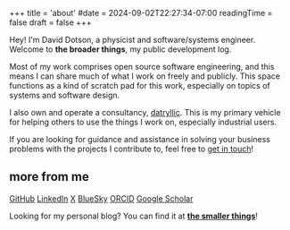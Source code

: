 +++
title = 'about'
#date = 2024-09-02T22:27:34-07:00
readingTime = false
draft = false
+++

Hey! I'm David Dotson, a physicist and software/systems engineer.
Welcome to **the broader things**, my public development log.

Most of my work comprises open source software engineering, and this means I can share much of what I work on freely and publicly.
This space functions as a kind of scratch pad for this work, especially on topics of systems and software design. 

I also own and operate a consultancy, [datryllic](https://datryllic.com/).
This is my primary vehicle for helping others to use the things I work on, especially industrial users.

If you are looking for guidance and assistance in solving your business problems with the projects I contribute to, feel free to [get in touch](https://datryllic.com/contact/)!

## more from me

[GitHub](https://github.com/dotsdl)
[LinkedIn](https://www.linkedin.com/in/dotsdl/)
[ X](//x.com/dotsdl)
[BlueSky](https://bsky.app/profile/dotsdl.bsky.social)
[ORCID](https://orcid.org/0000-0001-5879-2942 )
[Google Scholar](https://scholar.google.com/citations?user=tN3FOxgAAAAJ)

Looking for my personal blog?
You can find it at [**the smaller things**](https://smallerthings.org/)!

